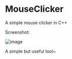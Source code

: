 # MouseClicker
A simple mouse clicker in C++

Screenshot:

![image](https://user-images.githubusercontent.com/95495416/222890331-04bd58be-5107-4e91-8e4d-c2fbcd20d688.png)

A simple but useful tool~

